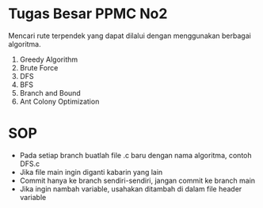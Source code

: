 # Tugas Besar PPMC No2
Mencari rute terpendek yang dapat dilalui dengan menggunakan berbagai algoritma.
1. Greedy Algorithm
2. Brute Force
3. DFS
4. BFS
5. Branch and Bound
6. Ant Colony Optimization

# SOP
- Pada setiap branch buatlah file .c baru dengan nama algoritma, contoh DFS.c
- Jika file main ingin diganti kabarin yang lain
- Commit hanya ke branch sendiri-sendiri, jangan commit ke branch main
- Jika ingin nambah variable, usahakan ditambah di dalam file header variable
